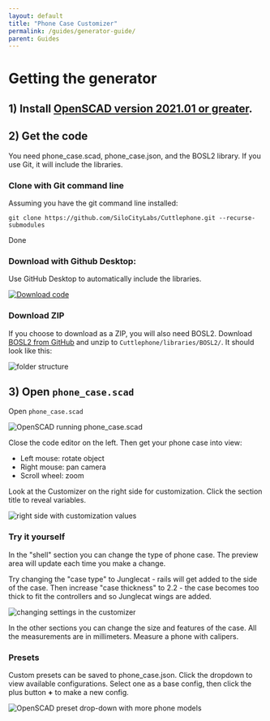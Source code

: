 ```yaml
---
layout: default
title: "Phone Case Customizer"
permalink: /guides/generator-guide/
parent: Guides
---
```


# Getting the generator

## 1\) Install [OpenSCAD version 2021.01 or greater](https://openscad.org/downloads.html). 

## 2\) Get the code

You need phone_case.scad, phone_case.json, and the BOSL2 library. If you use Git, it will include the libraries.

### Clone with Git command line

Assuming you have the git command line installed:

`git clone https://github.com/SiloCityLabs/Cuttlephone.git --recurse-submodules`

Done

<!-- There must be a way for users to download without command line. Maybe I should use releases ... -->
### Download with Github Desktop:

Use GitHub Desktop to automatically include the libraries.

[![Download code](/images/generator-guide/download-code.png)](https://github.com/SiloCityLabs/Cuttlephone)

### Download ZIP

If you choose to download as a ZIP, you will also need BOSL2. Download [BOSL2 from GitHub](https://github.com/BelfrySCAD/BOSL2) and unzip to `Cuttlephone/libraries/BOSL2/`. It should look like this:

![folder structure](/images/generator-guide/unzip-bosl2.png)

## 3\) Open `phone_case.scad`

Open `phone_case.scad`

![OpenSCAD running phone_case.scad](/images/generator-guide/openscad-1.png)

Close the code editor on the left. Then get your phone case into view:

 - Left mouse: rotate object
 - Right mouse: pan camera
 - Scroll wheel: zoom

Look at the Customizer on the right side for customization. Click the section title to reveal variables.

![right side with customization values](/images/generator-guide/openscad-2.png)

### Try it yourself

In the "shell" section you can change the type of phone case. The preview area will update each time you make a change.

Try changing the "case type" to Junglecat - rails will get added to the side of the case. Then increase "case thickness" to 2.2 - the case becomes too thick to fit the controllers and so Junglecat wings are added.

![changing settings in the customizer](/images/generator-guide/openscad-3.png)

In the other sections you can change the size and features of the case. All the measurements are in millimeters. Measure a phone with calipers.

### Presets

Custom presets can be saved to phone_case.json. Click the dropdown to view available configurations. Select one as a base config, then click the plus button **+** to make a new config.

![OpenSCAD preset drop-down with more phone models](/images/generator-guide/presets.png)

